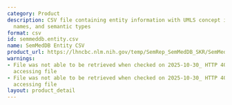 ```yaml
---
category: Product
description: CSV file containing entity information with UMLS concept identifiers,
  names, and semantic types
format: csv
id: semmeddb.entity.csv
name: SemMedDB Entity CSV
product_url: https://lhncbc.nlm.nih.gov/temp/SemRep_SemMedDB_SKR/SemMedDB_tables/ENTITY.csv
warnings:
- File was not able to be retrieved when checked on 2025-10-30_ HTTP 403 error when
  accessing file
- File was not able to be retrieved when checked on 2025-10-30_ HTTP 403 error when
  accessing file
layout: product_detail
---
```

